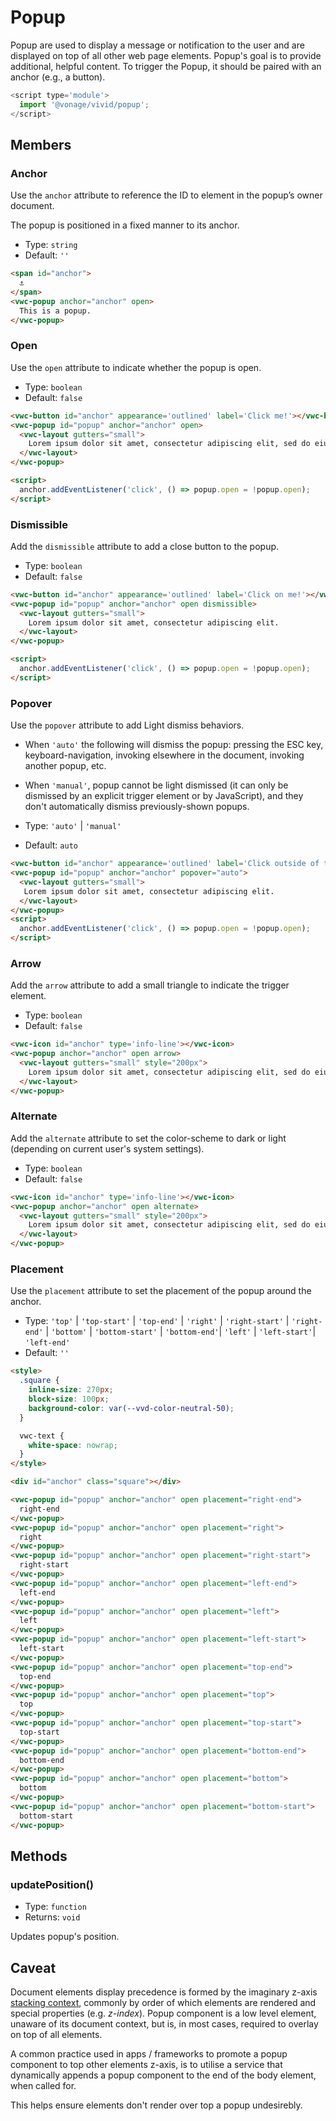 # Popup

Popup are used to display a message or notification to the user and are displayed on top of all other web page elements.
Popup's goal is to provide additional, helpful content. To trigger the Popup, it should be paired with an anchor (e.g., a button).

```js
<script type='module'>
  import '@vonage/vivid/popup';
</script>
```

## Members

### Anchor

Use the `anchor` attribute to reference the ID to element in the popup’s owner document.

The popup is positioned in a fixed manner to its anchor.

- Type: `string`
- Default: `''`

```html preview center
<span id="anchor">
  ⚓️
</span>
<vwc-popup anchor="anchor" open>
  This is a popup.
</vwc-popup>
```

### Open

Use the `open` attribute to indicate whether the popup is open.

- Type: `boolean`
- Default: `false`

```html preview center
<vwc-button id="anchor" appearance='outlined' label='Click me!'></vwc-button>
<vwc-popup id="popup" anchor="anchor" open>
  <vwc-layout gutters="small">
    Lorem ipsum dolor sit amet, consectetur adipiscing elit, sed do eiusmod tempor incididunt ut labore et dolore magna aliqua.
  </vwc-layout>
</vwc-popup>

<script>
  anchor.addEventListener('click', () => popup.open = !popup.open);
</script>
```

### Dismissible

Add the `dismissible` attribute to add a close button to the popup.

- Type: `boolean`
- Default: `false`

```html preview center
<vwc-button id="anchor" appearance='outlined' label='Click on me!'></vwc-button>
<vwc-popup id="popup" anchor="anchor" open dismissible>
  <vwc-layout gutters="small">
    Lorem ipsum dolor sit amet, consectetur adipiscing elit.
  </vwc-layout>
</vwc-popup>

<script>
  anchor.addEventListener('click', () => popup.open = !popup.open);
</script>
```

### Popover

Use the `popover` attribute to add Light dismiss behaviors. 
- When `'auto'` the following will dismiss the popup: pressing the ESC key, keyboard-navigation, invoking elsewhere in the document, invoking another popup, etc.
- When `'manual'`, popup cannot be light dismissed (it can only be dismissed by an explicit trigger element or by JavaScript), and they don't automatically dismiss previously-shown popups.

- Type: `'auto'` | `'manual'`
- Default: `auto`

```html preview center
<vwc-button id="anchor" appearance='outlined' label='Click outside of the popup!'></vwc-button>
<vwc-popup id="popup" anchor="anchor" popover="auto">
  <vwc-layout gutters="small">
   Lorem ipsum dolor sit amet, consectetur adipiscing elit.
  </vwc-layout>
</vwc-popup>
<script>
  anchor.addEventListener('click', () => popup.open = !popup.open);
</script>
```
### Arrow

Add the `arrow` attribute to add a small triangle to indicate the trigger element.

- Type: `boolean`
- Default: `false`

```html preview center
<vwc-icon id="anchor" type='info-line'></vwc-icon>
<vwc-popup anchor="anchor" open arrow>
  <vwc-layout gutters="small" style="200px">
    Lorem ipsum dolor sit amet, consectetur adipiscing elit, sed do eiusmod tempor incididunt ut labore et dolore magna aliqua.
  </vwc-layout>
</vwc-popup>
```

### Alternate

Add the `alternate` attribute to set the color-scheme to dark or light (depending on current user's system settings).

- Type: `boolean`
- Default: `false`

```html preview center
<vwc-icon id="anchor" type='info-line'></vwc-icon>
<vwc-popup anchor="anchor" open alternate>
  <vwc-layout gutters="small" style="200px">
    Lorem ipsum dolor sit amet, consectetur adipiscing elit, sed do eiusmod tempor incididunt ut labore et dolore magna aliqua.
  </vwc-layout>
</vwc-popup>
```

### Placement

Use the `placement` attribute to set the placement of the popup around the anchor.

- Type: `'top'` | `'top-start'` | `'top-end'` | `'right'` | `'right-start'` | `'right-end'` | `'bottom'` | `'bottom-start'` | `'bottom-end'`| `'left'` | `'left-start'`| `'left-end'`
- Default: `''`

```html preview center
<style>
  .square {
    inline-size: 270px;
    block-size: 100px;
    background-color: var(--vvd-color-neutral-50);
  }

  vwc-text {
    white-space: nowrap;
  }
</style>

<div id="anchor" class="square"></div>

<vwc-popup id="popup" anchor="anchor" open placement="right-end">
  right-end
</vwc-popup>
<vwc-popup id="popup" anchor="anchor" open placement="right">
  right
</vwc-popup>
<vwc-popup id="popup" anchor="anchor" open placement="right-start">
  right-start
</vwc-popup>
<vwc-popup id="popup" anchor="anchor" open placement="left-end">
  left-end
</vwc-popup>
<vwc-popup id="popup" anchor="anchor" open placement="left">
  left
</vwc-popup>
<vwc-popup id="popup" anchor="anchor" open placement="left-start">
  left-start
</vwc-popup>
<vwc-popup id="popup" anchor="anchor" open placement="top-end">
  top-end
</vwc-popup>
<vwc-popup id="popup" anchor="anchor" open placement="top">
  top
</vwc-popup>
<vwc-popup id="popup" anchor="anchor" open placement="top-start">
  top-start
</vwc-popup>
<vwc-popup id="popup" anchor="anchor" open placement="bottom-end">
  bottom-end
</vwc-popup>
<vwc-popup id="popup" anchor="anchor" open placement="bottom">
  bottom
</vwc-popup>
<vwc-popup id="popup" anchor="anchor" open placement="bottom-start">
  bottom-start
</vwc-popup>
```

## Methods

### updatePosition()

- Type: `function`
- Returns: `void`

Updates popup's position.

## Caveat

Document elements display precedence is formed by the imaginary z-axis [stacking context](https://developer.mozilla.org/en-US/docs/Web/CSS/CSS_Positioning/Understanding_z_index/The_stacking_context), commonly by order of which elements are rendered and special properties (e.g. _z-index_).
Popup component is a low level element, unaware of its document context, but is, in most cases, required to overlay on top of all elements.

A common practice used in apps / frameworks to promote a popup component to top other elements z-axis, is to utilise a service that dynamically appends a popup component to the end of the body element, when called for.

This helps ensure elements don't render over top a popup undesirebly.
